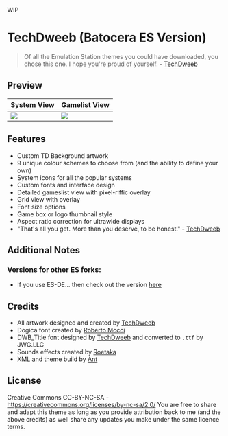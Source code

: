 WIP

# TechDweeb (Batocera ES Version)

> Of all the Emulation Station themes you could have downloaded, you chose this one. I hope you're proud of yourself. - [TechDweeb](https://youtube.com/techdweeb)

## **Preview**

| System View | Gamelist View |
|----|----|
| <img src="https://github.com/user-attachments/assets/dde088b0-188e-4057-98c4-fc065ea911d1" /> | <img src="https://github.com/user-attachments/assets/6944cf31-9a39-4857-a2b7-139e89e523bf" /> |

## **Features**

- Custom TD Background artwork
- 9 unique colour schemes to choose from (and the ability to define your own)
- System icons for all the popular systems
- Custom fonts and interface design
- Detailed gameslist view with pixel-riffic overlay
- Grid view with overlay
- Font size options
- Game box or logo thumbnail style
- Aspect ratio correction for ultrawide displays
- "That's all you get. More than you deserve, to be honest." - [TechDweeb](https://youtube.com/techdweeb)

## **Additional Notes**

### Versions for other ES forks:
- If you use ES-DE... then check out the version [here](https://github.com/anthonycaccese/techdweeb-es-de)

## **Credits**
- All artwork designed and created by [TechDweeb](https://youtube.com/techdweeb)
- Dogica font created by [Roberto Mocci](https://www.dafont.com/roberto-mocci.d8882)
- DWB_Title font designed by [TechDweeb](https://youtube.com/techdweeb) and converted to `.ttf` by JWG.LLC
- Sounds effects created by [Roetaka](https://www.youtube.com/@-roetaka)
- XML and theme build by [Ant](https://github.com/anthonycaccese)

## **License**
Creative Commons CC-BY-NC-SA - https://creativecommons.org/licenses/by-nc-sa/2.0/
You are free to share and adapt this theme as long as you provide attribution back to me (and the above credits) as well share any updates you make under the same licence terms.
